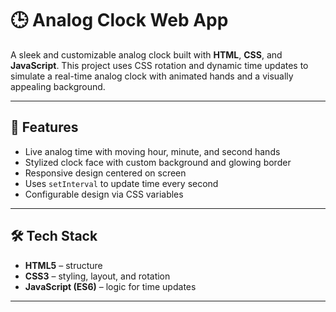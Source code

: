 # 🕒 Analog Clock Web App

A sleek and customizable analog clock built with **HTML**, **CSS**, and **JavaScript**. This project uses CSS rotation and dynamic time updates to simulate a real-time analog clock with animated hands and a visually appealing background.

---

## 🚀 Features

- Live analog time with moving hour, minute, and second hands
- Stylized clock face with custom background and glowing border
- Responsive design centered on screen
- Uses `setInterval` to update time every second
- Configurable design via CSS variables

---

## 🛠️ Tech Stack

- **HTML5** – structure
- **CSS3** – styling, layout, and rotation
- **JavaScript (ES6)** – logic for time updates

---
